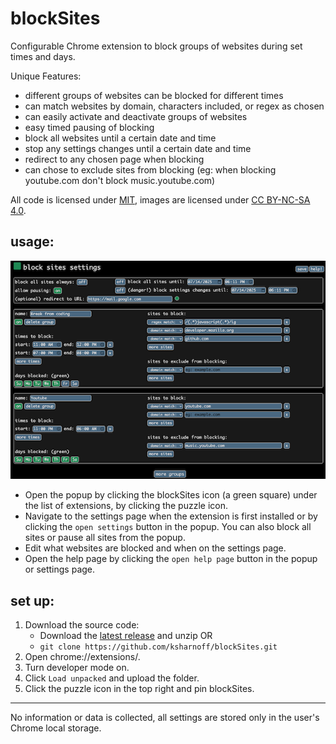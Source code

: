 # blockSites

Configurable Chrome extension to block groups of websites during set times and days. 

Unique Features:
- different groups of websites can be blocked for different times
- can match websites by domain, characters included, or regex as chosen
- can easily activate and deactivate groups of websites
- easy timed pausing of blocking
- block all websites until a certain date and time
- stop any settings changes until a certain date and time
- redirect to any chosen page when blocking
- can chose to exclude sites from blocking (eg: when blocking youtube.com don't block music.youtube.com)

All code is licensed under [MIT](https://github.com/ksharnoff/blockSites/blob/main/LICENSE), images are licensed under [CC BY-NC-SA 4.0](https://github.com/ksharnoff/blockSites/blob/main/images/LICENSE).

## usage: 

![Screenshot of the settings page. The top has buttons for global settings and under are two groups with different websites, times, and days of blocking.](https://github.com/ksharnoff/blockSites/blob/main/images/settingsExample.png)

- Open the popup by clicking the blockSites icon (a green square) under the list of extensions, by clicking the puzzle icon. 
- Navigate to the settings page when the extension is first installed or by clicking the `open settings` button in the popup. You can also block all sites or pause all sites from the popup. 
- Edit what websites are blocked and when on the settings page. 
- Open the help page by clicking the `open help page` button in the popup or settings page. 


## set up: 

1. Download the source code:
    - Download the [latest release](https://github.com/ksharnoff/blockSites/releases) and unzip OR
    - `git clone https://github.com/ksharnoff/blockSites.git`
2. Open chrome://extensions/.
3. Turn developer mode on. 
4. Click `Load unpacked` and upload the folder.
5. Click the puzzle icon in the top right and pin blockSites. 

--- 

No information or data is collected, all settings are stored only in the user's Chrome local storage. 

